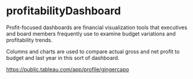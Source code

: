 # profitabilityDashboard

Profit-focused dashboards are financial visualization tools that executives and board members frequently use to examine budget variations and profitability trends. 

Columns and charts are used to compare actual gross and net profit to budget and last year in this sort of dashboard. 

https://public.tableau.com/app/profile/gingercapo
